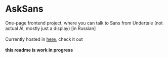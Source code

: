 # AskSans
One-page frontend project, where you can talk to Sans from Undertale (not actual AI, mostly just a display) [in Russian]
<br><br>
Currently hosted in [here](https://biorival.github.io/), check it out
<br><br>
**this readme is work in progress**
